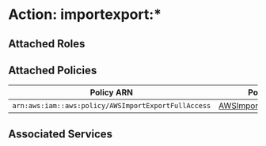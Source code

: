 # Action: importexport:*

## Attached Roles

## Attached Policies

| Policy ARN | Policy Name |
|------------|-------------|
| `arn:aws:iam::aws:policy/AWSImportExportFullAccess` | [AWSImportExportFullAccess](../policies.md#awsimportexportfullaccess) |

## Associated Services

